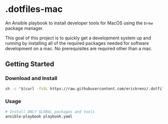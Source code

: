 # .dotfiles-mac

An Ansible playbook to install developer tools for MacOS using the `brew` package manager. 

This goal of this project is to quickly get a development system up and running by installing all of the required packages needed for software development on a mac. No prerequisites are required other than a mac. 

## Getting Started

### Download and Install

```bash
sh -c "$(curl -fsSL https://raw.githubusercontent.com/erickrenz/.dotfiles-mac/main/setup.sh)"
```

### Usage

```bash
# Install ONLY GLOBAL packages and tools
ansible-playbook playbook.yaml
```
